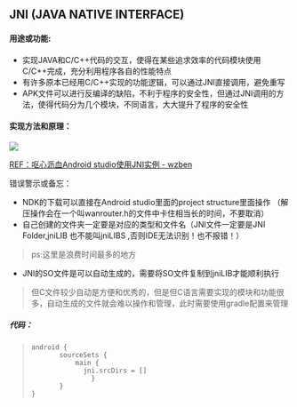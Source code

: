 
## JNI (JAVA NATIVE INTERFACE)
#### 用途或功能:
* 实现JAVA和C/C++代码的交互，使得在某些追求效率的代码模块使用C/C++完成，充分利用程序各自的性能特点
* 有许多原本已经用C/C++实现的功能逻辑，可以通过JNI直接调用，避免重写
* APK文件可以进行反编译的缺陷，不利于程序的安全性，但通过JNI调用的方法，使得代码分为几个模块，不同语言，大大提升了程序的安全性

#### 实现方法和原理：
![](http://a.hiphotos.baidu.com/baike/c0%3Dbaike80%2C5%2C5%2C80%2C26/sign=f652ae8d7cd98d1062d904634056d36b/34fae6cd7b899e51d73c026542a7d933c8950d14.jpg)

[REF：呕心沥血Android studio使用JNI实例 - wzben ](http://www.cnblogs.com/wzben/p/5733571.html)

错误警示或备忘：
* NDK的下载可以直接在Android studio里面的project structure里面操作 （解压操作会在一个叫wanrouter.h的文件中卡住相当长的时间，不要取消）
* 自己创建的文件夹一定要是对应的类型和文件名（JNI文件一定要是JNI Folder,jniLIB 也不能叫jniLIBS ,否则IDE无法识别！也不报错！）
> ps:这里是浪费时间最多的地方
* JNI的SO文件是可以自动生成的，需要将SO文件复制到jniLIB才能顺利执行
> 但C文件较少自动是方便和优秀的，但是但C语言需要实现的模块和功能很多，自动生成的文件就会难以操作和管理，此时需要使用gradle配置来管理

##### 代码：

>`android {`  
>`       sourceSets {`  
>`           main {`  
>`             jni.srcDirs = []`  
>`               }`  
>`       }`  
>`}`  
